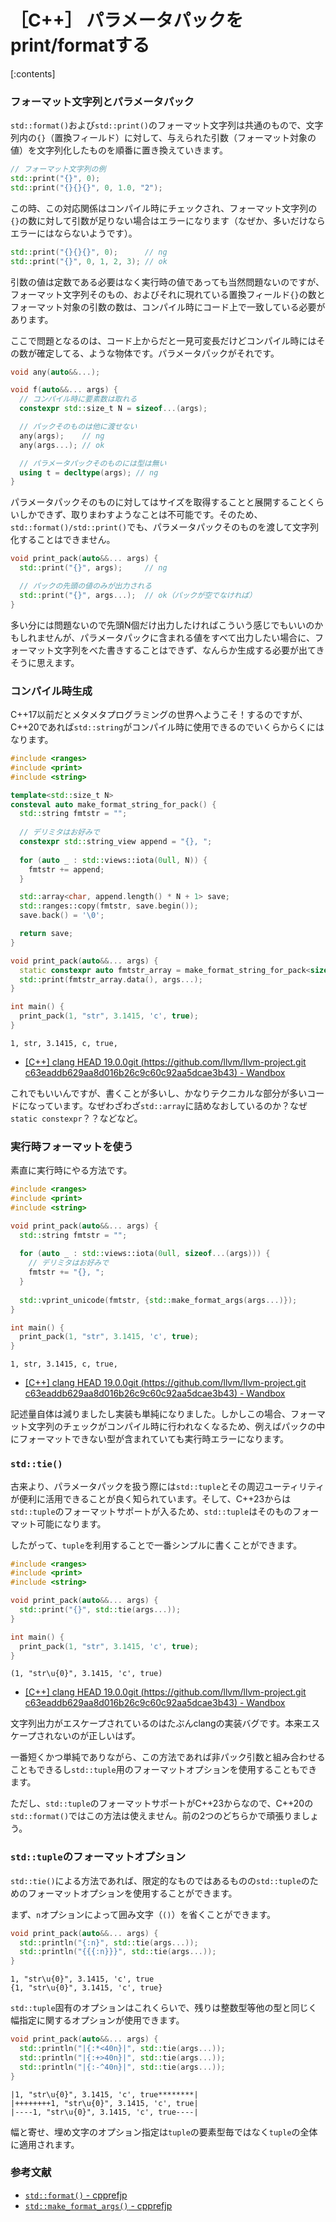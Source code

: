 # ［C++］ パラメータパックをprint/formatする

[:contents]

### フォーマット文字列とパラメータパック

`std::format()`および`std::print()`のフォーマット文字列は共通のもので、文字列内の`{}`（置換フィールド）に対して、与えられた引数（フォーマット対象の値）を文字列化したものを順番に置き換えていきます。

```cpp
// フォーマット文字列の例
std::print("{}", 0);
std::print("{}{}{}", 0, 1.0, "2");
```

この時、この対応関係はコンパイル時にチェックされ、フォーマット文字列の`{}`の数に対して引数が足りない場合はエラーになります（なぜか、多いだけならエラーにはならないようです）。

```cpp
std::print("{}{}{}", 0);      // ng
std::print("{}", 0, 1, 2, 3); // ok
```

引数の値は定数である必要はなく実行時の値であっても当然問題ないのですが、フォーマット文字列そのもの、およびそれに現れている置換フィールド`{}`の数とフォーマット対象の引数の数は、コンパイル時にコード上で一致している必要があります。

ここで問題となるのは、コード上からだと一見可変長だけどコンパイル時にはその数が確定してる、ような物体です。パラメータパックがそれです。

```cpp
void any(auto&&...);

void f(auto&&... args) {
  // コンパイル時に要素数は取れる
  constexpr std::size_t N = sizeof...(args);

  // パックそのものは他に渡せない
  any(args);    // ng
  any(args...); // ok

  // パラメータパックそのものには型は無い
  using t = decltype(args); // ng
}
```

パラメータパックそのものに対してはサイズを取得することと展開することくらいしかできず、取りまわすようなことは不可能です。そのため、`std::format()/std::print()`でも、パラメータパックそのものを渡して文字列化することはできません。

```cpp
void print_pack(auto&&... args) {
  std::print("{}", args);     // ng

  // パックの先頭の値のみが出力される
  std::print("{}", args...);  // ok（パックが空でなければ）
}
```

多い分には問題ないので先頭N個だけ出力したければこういう感じでもいいのかもしれませんが、パラメータパックに含まれる値をすべて出力したい場合に、フォーマット文字列をべた書きすることはできず、なんらか生成する必要が出てきそうに思えます。

### コンパイル時生成

C++17以前だとメタメタプログラミングの世界へようこそ！するのですが、C++20であれば`std::string`がコンパイル時に使用できるのでいくらからくにはなります。

```cpp
#include <ranges>
#include <print>
#include <string>

template<std::size_t N>
consteval auto make_format_string_for_pack() {
  std::string fmtstr = "";
  
  // デリミタはお好みで
  constexpr std::string_view append = "{}, ";
  
  for (auto _ : std::views::iota(0ull, N)) {
    fmtstr += append;
  }

  std::array<char, append.length() * N + 1> save;
  std::ranges::copy(fmtstr, save.begin());
  save.back() = '\0';

  return save;
}

void print_pack(auto&&... args) {
  static constexpr auto fmtstr_array = make_format_string_for_pack<sizeof...(args)>();
  std::print(fmtstr_array.data(), args...);
}

int main() {
  print_pack(1, "str", 3.1415, 'c', true);
}
```
```
1, str, 3.1415, c, true, 
```

- [[C++] clang HEAD 19.0.0git (https://github.com/llvm/llvm-project.git c63eaddb629aa8d016b26c9c60c92aa5dcae3b43) - Wandbox](https://wandbox.org/permlink/Xbz0QTz6UvAWFIat)

これでもいいんですが、書くことが多いし、かなりテクニカルな部分が多いコードになっています。なぜわざわざ`std::array`に詰めなおしているのか？なぜ`static constexpr`？？などなど。

### 実行時フォーマットを使う

素直に実行時にやる方法です。

```cpp
#include <ranges>
#include <print>
#include <string>

void print_pack(auto&&... args) {
  std::string fmtstr = "";
  
  for (auto _ : std::views::iota(0ull, sizeof...(args))) {
    // デリミタはお好みで
    fmtstr += "{}, ";
  }
  
  std::vprint_unicode(fmtstr, {std::make_format_args(args...)});
}

int main() {
  print_pack(1, "str", 3.1415, 'c', true);
}
```
```
1, str, 3.1415, c, true, 
```

- [[C++] clang HEAD 19.0.0git (https://github.com/llvm/llvm-project.git c63eaddb629aa8d016b26c9c60c92aa5dcae3b43) - Wandbox](https://wandbox.org/permlink/j3AH6q05VoDYieiB)

記述量自体は減りましたし実装も単純になりました。しかしこの場合、フォーマット文字列のチェックがコンパイル時に行われなくなるため、例えばパックの中にフォーマットできない型が含まれていても実行時エラーになります。

### `std::tie()`

古来より、パラメータパックを扱う際には`std::tuple`とその周辺ユーティリティが便利に活用できることが良く知られています。そして、C++23からは`std::tuple`のフォーマットサポートが入るため、`std::tuple`はそのものフォーマット可能になります。

したがって、`tuple`を利用することで一番シンプルに書くことができます。

```cpp
#include <ranges>
#include <print>
#include <string>

void print_pack(auto&&... args) {
  std::print("{}", std::tie(args...));
}

int main() {
  print_pack(1, "str", 3.1415, 'c', true);
}
```
```
(1, "str\u{0}", 3.1415, 'c', true) 
```

- [[C++] clang HEAD 19.0.0git (https://github.com/llvm/llvm-project.git c63eaddb629aa8d016b26c9c60c92aa5dcae3b43) - Wandbox](https://wandbox.org/permlink/UNMBKUnAqbHeDp0E)


文字列出力がエスケープされているのはたぶんclangの実装バグです。本来エスケープされないのが正しいはず。

一番短くかつ単純でありながら、この方法であれば非パック引数と組み合わせることもできるし`std::tuple`用のフォーマットオプションを使用することもできます。

ただし、`std::tuple`のフォーマットサポートがC++23からなので、C++20の`std::format()`ではこの方法は使えません。前の2つのどちらかで頑張りましょう。

### `std::tuple`のフォーマットオプション

`std::tie()`による方法であれば、限定的なものではあるものの`std::tuple`のためのフォーマットオプションを使用することができます。

まず、`n`オプションによって囲み文字（`()`）を省くことができます。

```cpp
void print_pack(auto&&... args) {
  std::println("{:n}", std::tie(args...));
  std::println("{{{:n}}}", std::tie(args...));
}
```
```
1, "str\u{0}", 3.1415, 'c', true
{1, "str\u{0}", 3.1415, 'c', true}
```

`std::tuple`固有のオプションはこれくらいで、残りは整数型等他の型と同じく幅指定に関するオプションが使用できます。

```cpp
void print_pack(auto&&... args) {
  std::println("|{:*<40n}|", std::tie(args...));
  std::println("|{:+>40n}|", std::tie(args...));
  std::println("|{:-^40n}|", std::tie(args...));
}
```
```
|1, "str\u{0}", 3.1415, 'c', true********|
|++++++++1, "str\u{0}", 3.1415, 'c', true|
|----1, "str\u{0}", 3.1415, 'c', true----|
```

幅と寄せ、埋め文字のオプション指定は`tuple`の要素型毎ではなく`tuple`の全体に適用されます。

### 参考文献

- [`std::format()` - cpprefjp](https://cpprefjp.github.io/reference/format/format.html)
- [`std::make_format_args()` - cpprefjp](https://cpprefjp.github.io/reference/format/make_format_args.html)
